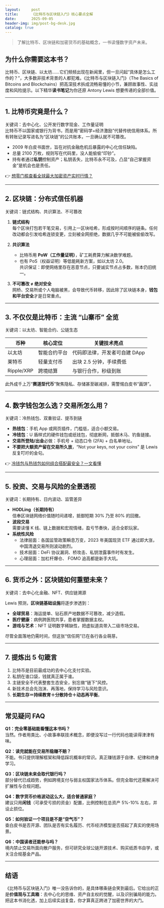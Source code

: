 ```yaml
---
layout:     post
title:      《比特币与区块链入门》核心要点全解
date:       2025-09-05
header-img: img/post-bg-desk.jpg
catalog: true
---
```


> 了解比特币、区块链和加密货币的基础概念，一书读懂数字资产未来。

## 为什么你需要这本书？

比特币、区块链、以太坊……它们频频出现在新闻里，但一旦问起“具体是怎么工作的？”，大多数非技术背景的人都犯难。《比特币与区块链入门》（The Basics of Bitcoins and Blockchains）把高深技术拆成流畅易懂的小节，兼顾故事性、实战度和风险提示。以下精华**读书笔记**为你还原 Antony Lewis 想要传递的全部价值。

---

## 1. 比特币究竟是什么？

关键词：去中心化、公开发行数字现金、工作量证明  
比特币不以国家或银行为背书，而是用“密码学+经济激励”代替传统信用体系。所有转账记录写进名为“区块链”的公共账本，一旦确认就不可篡改。

- 2009 年白皮书面世，旨在对抗金融危机后暴露的中心化信任缺陷。  
- 总量 2100 万枚，规则写在代码里，没人能偷偷“印钞”。  
- 持有者通过**私钥**控制资产；私钥丢失，比特币永不可及，凸显“自己掌握资金”是机会也是责任。

👉 [想零门槛查看全球最大加密资产实时行情？](https://okxdog.com/)

---

## 2. 区块链：分布式信任机器

关键词：链式结构、共识算法、不可篡改  

1. **链式结构**  
   每个区块打包若干笔交易，引用上一区块哈希，形成按时间顺序的链条。任何改动都会引发哈希连锁变更，立刻被全网拒绝，数据几乎不可能被偷偷改写。

2. **共识算法**  
   - 比特币用 **PoW（工作量证明）**，矿工耗费算力解决数学难题。  
   - 也有 PoS（权益证明）等低能耗新方案，如以太坊 2.0。  
   共识保证：即使网络里存在恶意节点，只要诚实节点占多数，账本仍旧统一。

3. **不可篡改 ≠ 绝对安全**  
   网桥、交易所或个人电脑被黑，会导致代币转移，因此除了区块链本身，**钱包和平台安全**才是日常重点。

---

## 3. 不仅仅是比特币：主流 **“山寨币”** 全览

关键词：以太坊、智能合约、公链生态  

| 币种 | 核心定位 | 关键技术亮点 |
| --- | --- | --- |
| 以太坊 | 智能合约平台 | 代码即法律，开发者可自建 DApp |
| 莱特币 | 轻量支付币 | 出块 2.5 分钟，手续费低 |
| Ripple/XRP | 跨境结算 | 与银行合作，秒级到账 |

此外成千上万“**赛道型代币**”聚焦隐私、存储甚至碳减排，需警惕白皮书“画饼”。

---

## 4. **数字钱包**怎么选？交易所怎么用？

关键词：冷热钱包、双重验证、提币到链  

- **热钱包**：手机 App 或网页插件，门槛低，适合小额交易。  
- **冷钱包**：U 盾样式的硬件钱包或纸钱包，彻底断网，抵御木马、钓鱼链接。  
- **交易所登陆/出金**必做：手机号 + 动态口令 (2FA) + 白名单地址。  
- **不要把大额资产留在交易所久放**，“Not your keys, not your coins” 是 Lewis 反复叮咛的金句。

👉 [冷钱包与热钱包如何组合搭配最安全？一文看懂](https://okxdog.com/)

---

## 5. 投资、交易与风险的全景透视

关键词：长期持有、日内波动、监管差异  

- **HODLing（长期持有）**  
  信奉区块链网络价值随时间递增，抵御短期 30% 乃至 80% 的回撤。  
- **波段交易**  
  需要读懂 K 线、链上数据和宏观情绪，盈亏节奏快，适合全职玩家。  
- **系统性风险**  
  - 法律层面：各国监管政策瞬息万变，2023 年美国现货 ETF 通过即大涨，中国清退交易所则波动剧烈。  
  - 技术层面：DeFi 协议漏洞、桥攻击、私钥泄露事件时有发生。  
  - 心理层面：加杠杆爆仓、 FOMO 追高都是新手大坑。

---

## 6. 货币之外：区块链如何重塑未来？

关键词：去中心化金融、NFT、供应链溯源  

Lewis 预测，**区块链基础设施**将逐步渗透到：

- **全球贸易**：海运提单、钻石原产地数据不可篡改，减少造假。  
- **医疗健康**：病例跨医院共享，患者掌握数据主权。  
- **游戏与艺术**：NFT 证明数字稀缺性，把虚拟道具带入二级市场交易。  

尽管全面落地仍需时间，但这张“信任网”已在各行各业萌芽。

---

## 7. 提炼出 5 句箴言

1. 比特币是目前最成功的去中心化支付实验。  
2. 私钥在谁口袋，钱就真正属于谁。  
3. 主链安全不代表整套生态安全，别忘做“链下”风控。  
4. 新技术总会先泡沫、再落地，保持学习与风险意识。  
5. **长期生存＝持续教育＋分散持仓＋动态再平衡**。

---

## 常见疑问 FAQ

**Q1：完全零基础能看懂这本书吗？**  
当然。作者用类比、小故事串联技术概念，即便没写过一行代码也能读得津津有味。

**Q2：读完就能在交易所稳赚不赔？**  
不能。书只提供理解框架和降低踩坑概率的常识。真正赚钱源于自律、纪律和终身学习。

**Q3：区块链未来会取代银行吗？**  
部分替代已成趋势，例如跨境支付与弱主权国家法币体系。但完全取代还需解决可扩展性与合规问题。

**Q4：数字货币价格波动这么大，适合普通家庭？**  
建议只用**闲钱**（可承受亏损的资金）配置，比例控制在总资产 5%-10% 左右，并设止损位。

**Q5：如何验证一个项目是不是“空气币”？**  
查白皮书是否开源、团队是否有实名履历、代币经济模型是否搭起了真实的使用场景。

**Q6：中国读者还能参与吗？**  
境内禁止交易所面向散户服务，但可研究全球公链开源技术、购买纸质书自学，或关注合规基金产品。

---

## 结语

《比特币与区块链入门》唯一没告诉你的，是具体哪条链会笑到最后。它给出的正是**价值观与工具箱**：去中心化的思维、资产自主权的觉醒，以及识别骗局的能力。把这本书消化透，加上后续实战复盘，你才算真正跨进了加密世界的大门。